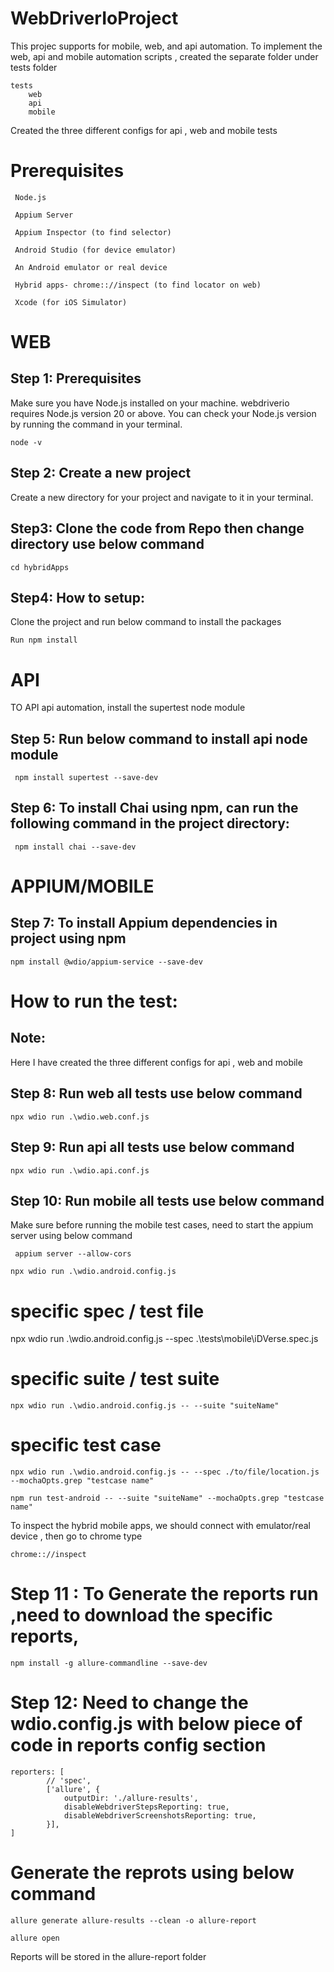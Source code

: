 
# WebDriverIoProject
 This projec supports for mobile, web, and api automation.
 To implement the web, api and mobile automation scripts , created the separate folder under tests folder
 ```
 tests
     web
     api
     mobile
```
Created the three different configs for api , web and mobile tests

# Prerequisites
```
 Node.js

 Appium Server

 Appium Inspector (to find selector)

 Android Studio (for device emulator)

 An Android emulator or real device

 Hybrid apps- chrome:://inspect (to find locator on web)

 Xcode (for iOS Simulator)
 ```

# WEB

## Step 1: Prerequisites
Make sure you have Node.js installed on your machine. webdriverio requires Node.js version 20 or above. You can check your Node.js version by running the command in your terminal.
```
node -v
```
## Step 2: Create a new project
Create a new directory for your project and navigate to it in your terminal.

## Step3: Clone the code from Repo then change directory use below command
```
cd hybridApps
```
## Step4: How to setup:
Clone the project and run below command to install the packages

```
Run npm install
```

# API
TO API api automation, install the supertest node module

## Step 5: Run below command to install api node module
```
 npm install supertest --save-dev
```

## Step 6: To install Chai using npm, can run the following command in the project directory:
```
 npm install chai --save-dev
```

# APPIUM/MOBILE

## Step 7: To install Appium dependencies in project using npm
```
npm install @wdio/appium-service --save-dev
```


# How to run the test:

## Note:

Here I have created the three different configs for api , web and mobile 

## Step 8: Run web all tests use below command
```
npx wdio run .\wdio.web.conf.js
```

## Step 9: Run api all tests use below command
```
npx wdio run .\wdio.api.conf.js
```

## Step 10: Run mobile all tests use below command

Make sure before running the mobile test cases, need to start the appium server using below command
```
 appium server --allow-cors
```

```
npx wdio run .\wdio.android.config.js
```

# specific spec / test file
npx wdio run .\wdio.android.config.js --spec .\tests\mobile\iDVerse.spec.js

# specific suite / test suite
```
npx wdio run .\wdio.android.config.js -- --suite "suiteName"
```

# specific test case
```
npx wdio run .\wdio.android.config.js -- --spec ./to/file/location.js --mochaOpts.grep "testcase name"
```

```
npm run test-android -- --suite "suiteName" --mochaOpts.grep "testcase name"
```

To inspect the hybrid mobile apps, we should connect with emulator/real device , then go to chrome type

```
chrome:://inspect
```

# Step 11 : To Generate the reports run ,need to download the specific reports, 
```
npm install -g allure-commandline --save-dev
```

# Step 12: Need to change the wdio.config.js with below piece of code in reports config section
```
reporters: [
        // 'spec',
        ['allure', {
            outputDir: './allure-results',
            disableWebdriverStepsReporting: true,
            disableWebdriverScreenshotsReporting: true,
        }],
]
```

# Generate the reprots using below command
```
allure generate allure-results --clean -o allure-report
```
```
allure open
```

Reports will be stored in the allure-report folder 


